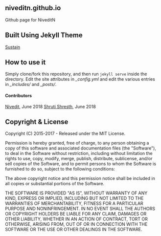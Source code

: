 ## niveditn.github.io

Github page for NiveditN


## Built Using Jekyll Theme

[Sustain](https://jekyller.github.io/sustain)


## How to use it

Simply clone/fork this repository, and then run `jekyll serve` inside the directory.
Edit the site attributes in *_config.yml* and edit the various entries in *_includes/* and *_posts/*.

#### Contributors

[Nivedit](https://github.com/niveditn), June 2018
[Shruti Shresth](https://github.com/shresth27), June 2018


## Copyright & License

Copyright (C) 2015-2017 - Released under the MIT License.

Permission is hereby granted, free of charge, to any person obtaining a copy of this software and associated documentation files (the "Software"), to deal in the Software without restriction, including without limitation the rights to use, copy, modify, merge, publish, distribute, sublicense, and/or sell copies of the Software, and to permit persons to whom the Software is furnished to do so, subject to the following conditions:

The above copyright notice and this permission notice shall be included in all copies or substantial portions of the Software.

THE SOFTWARE IS PROVIDED "AS IS", WITHOUT WARRANTY OF ANY KIND, EXPRESS OR IMPLIED, INCLUDING BUT NOT LIMITED TO THE WARRANTIES OF MERCHANTABILITY, FITNESS FOR A PARTICULAR PURPOSE AND
NONINFRINGEMENT. IN NO EVENT SHALL THE AUTHORS OR COPYRIGHT HOLDERS BE LIABLE FOR ANY CLAIM, DAMAGES OR OTHER LIABILITY, WHETHER IN AN ACTION OF CONTRACT, TORT OR OTHERWISE, ARISING FROM, OUT OF OR IN CONNECTION WITH THE SOFTWARE OR THE USE OR OTHER DEALINGS IN THE SOFTWARE.
